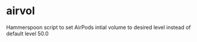 # airvol
Hammerspoon script to set AirPods intial volume to desired level instead of default level 50.0
